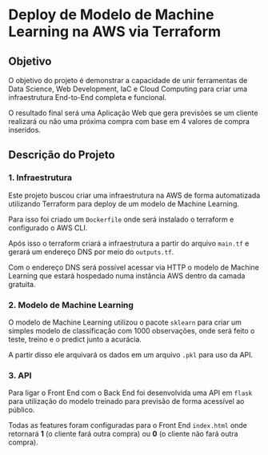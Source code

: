 # Deploy de Modelo de Machine Learning na AWS via Terraform

## Objetivo
O objetivo do projeto é demonstrar a capacidade de unir ferramentas de Data Science, Web Development, IaC e Cloud Computing para criar uma infraestrutura End-to-End completa e funcional.

O resultado final será uma Aplicação Web que gera previsões se um cliente realizará ou não uma próxima compra com base em 4 valores de compra inseridos.

## Descrição do Projeto

### 1. Infraestrutura
Este projeto buscou criar uma infraestrutura na AWS de forma automatizada utilizando Terraform para deploy de um modelo de Machine Learning.

Para isso foi criado um `Dockerfile` onde será instalado o terraform e configurado o AWS CLI.

Após isso o terraform criará a infraestrutura a partir do arquivo `main.tf` e gerará um endereço DNS por meio do `outputs.tf`.

Com o endereço DNS será possível acessar via HTTP o modelo de Machine Learning que estará hospedado numa instância AWS dentro da camada gratuita.

### 2. Modelo de Machine Learning
O modelo de Machine Learning utilizou o pacote `sklearn` para criar um simples modelo de classificação com 1000 observações, onde será feito o teste, treino e o predict junto a acurácia.

A partir disso ele arquivará os dados em um arquivo `.pkl` para uso da API.

### 3. API
Para ligar o Front End com o Back End foi desenvolvida uma API em `flask` para utilização do modelo treinado para previsão de forma acessível ao público.

Todas as features foram configuradas para o Front End `index.html` onde retornará **1** (o cliente fará outra compra) ou **0** (o cliente não fará outra compra).
